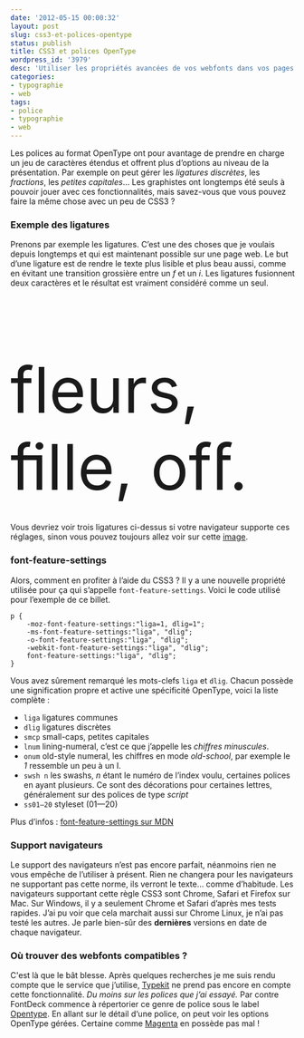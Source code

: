 ```yaml
---
date: '2012-05-15 00:00:32'
layout: post
slug: css3-et-polices-opentype
status: publish
title: CSS3 et polices OpenType
wordpress_id: '3979'
desc: 'Utiliser les propriétés avancées de vos webfonts dans vos pages web.'
categories:
- typographie
- web
tags:
- police
- typographie
- web
---
```


Les polices au format OpenType ont pour avantage de prendre en charge un jeu de caractères étendus et offrent plus d’options au niveau de la présentation. Par exemple on peut gérer les _ligatures discrètes_, les _fractions_, les _petites capitales_… Les graphistes ont longtemps été seuls à pouvoir jouer avec ces fonctionnalités, mais savez-vous que vous pouvez faire la même chose avec un peu de CSS3 ?

### Exemple des ligatures

Prenons par exemple les ligatures. C’est une des choses que je voulais depuis longtemps et qui est maintenant possible sur une page web. Le but d’une ligature est de rendre le texte plus lisible et plus beau aussi, comme en évitant une transition grossière entre un _f_ et un _i_. Les ligatures fusionnent deux caractères et le résultat est vraiment considéré comme un seul.

<p class="fullsizestuff" style='font-size: 112px; text-rendering: optimizelegibility; -moz-font-feature-settings:"liga=1, dlig=1"; -ms-font-feature-settings:"liga", "dlig"; -o-font-feature-settings:"liga", "dlig"; -webkit-font-feature-settings:"liga", "dlig"; font-feature-settings:"liga", "dlig";margin-bottom: 30px;'>
fleurs, fille, off.
</p>

Vous devriez voir trois ligatures ci-dessus si votre navigateur supporte ces réglages, sinon vous pouvez toujours allez voir sur cette [image](http://static.phollow.fr/2012/05/ligatures.png "ligatures-phollow").

### font-feature-settings

Alors, comment en profiter à l’aide du CSS3 ? Il y a une nouvelle propriété utilisée pour ça qui s’appelle `font-feature-settings`. Voici le code utilisé pour l’exemple de ce billet.

	p {
		-moz-font-feature-settings:"liga=1, dlig=1"; 
    	-ms-font-feature-settings:"liga", "dlig"; 
    	-o-font-feature-settings:"liga", "dlig"; 
    	-webkit-font-feature-settings:"liga", "dlig"; 
    	font-feature-settings:"liga", "dlig";
    }

Vous avez sûrement remarqué les mots-clefs `liga` et `dlig`. Chacun possède une signification propre et active une spécificité OpenType, voici la liste complète :

* `liga` ligatures communes
* `dlig` ligatures discrètes
* `smcp` small-caps, petites capitales
* `lnum` lining-numeral, c’est ce que j’appelle les _chiffres minuscules_.
* `onum` old-style numeral, les chiffres en mode _old-school_, par exemple le _1_ ressemble un peu à un I.
* `swsh n` les swashs, _n_ étant le numéro de l’index voulu, certaines polices en ayant plusieurs. Ce sont des décorations pour certaines lettres, généralement sur des polices de type _script_
* `ss01–20` styleset (01—20)

Plus d’infos : [font-feature-settings sur MDN](https://developer.mozilla.org/en/CSS/-moz-font-feature-settings "font-feature-settings")

### Support navigateurs

Le support des navigateurs n’est pas encore parfait, néanmoins rien ne vous empêche de l’utiliser à présent. Rien ne changera pour les navigateurs ne supportant pas cette norme, ils verront le texte… comme d’habitude. Les navigateurs supportant cette règle CSS3 sont Chrome, Safari et Firefox sur Mac. Sur Windows, il y a seulement Chrome et Safari d’après mes tests rapides. J’ai pu voir que cela marchait aussi sur Chrome Linux, je n’ai pas testé les autres. Je parle bien-sûr des **dernières** versions en date de chaque navigateur.

### Où trouver des webfonts compatibles ?

C'est là que le bât blesse. Après quelques recherches je me suis rendu compte que le service que j’utilise, [Typekit](http://typekit.com "typekit") ne prend pas encore en compte cette fonctionnalité. _Du moins sur les polices que j’ai essayé._ Par contre FontDeck commence à répertorier ce genre de police sous le label [Opentype](http://fontdeck.com/typefaces/all/tags/opentype "FontDeck OpenType"). En allant sur le détail d‘une police, on peut voir les options OpenType gérées. Certaine comme [Magenta](http://fontdeck.com/typeface/magneta "Magenta") en possède pas mal !